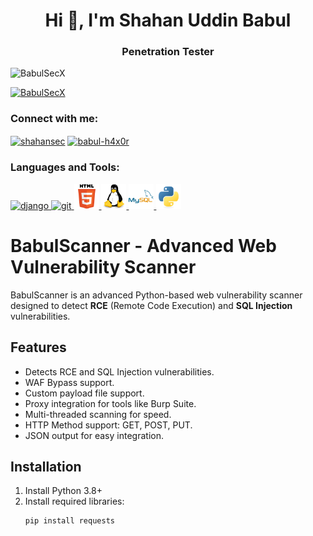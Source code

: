 <h1 align="center">Hi 👋, I'm Shahan Uddin Babul</h1>
<h3 align="center">Penetration Tester</h3>

<p align="left"> <img src="https://komarev.com/ghpvc/?username=BabulSecX&label=Profile%20views&color=0e75b6&style=flat" alt="BabulSecX" /> </p>

<p align="left"> <a href="https://github.com/ryo-ma/github-profile-trophy"><img src="https://github-profile-trophy.vercel.app/?username=BabulSecX" alt="BabulSecX" /></a> </p>

<h3 align="left">Connect with me:</h3>
<p align="left">
<a href="https://linkedin.com/in/shahansec" target="blank"><img align="center" src="https://raw.githubusercontent.com/rahuldkjain/github-profile-readme-generator/master/src/images/icons/Social/linked-in-alt.svg" alt="shahansec" height="30" width="40" /></a>
<a href="https://fb.com/babul-h4x0r" target="blank"><img align="center" src="https://raw.githubusercontent.com/rahuldkjain/github-profile-readme-generator/master/src/images/icons/Social/facebook.svg" alt="babul-h4x0r" height="30" width="40" /></a>
</p>

<h3 align="left">Languages and Tools:</h3>
<p align="left"> <a href="https://www.djangoproject.com/" target="_blank" rel="noreferrer"> <img src="https://cdn.worldvectorlogo.com/logos/django.svg" alt="django" width="40" height="40"/> </a> <a href="https://git-scm.com/" target="_blank" rel="noreferrer"> <img src="https://www.vectorlogo.zone/logos/git-scm/git-scm-icon.svg" alt="git" width="40" height="40"/> </a> <a href="https://www.w3.org/html/" target="_blank" rel="noreferrer"> <img src="https://raw.githubusercontent.com/devicons/devicon/master/icons/html5/html5-original-wordmark.svg" alt="html5" width="40" height="40"/> </a> <a href="https://www.linux.org/" target="_blank" rel="noreferrer"> <img src="https://raw.githubusercontent.com/devicons/devicon/master/icons/linux/linux-original.svg" alt="linux" width="40" height="40"/> </a> <a href="https://www.mysql.com/" target="_blank" rel="noreferrer"> <img src="https://raw.githubusercontent.com/devicons/devicon/master/icons/mysql/mysql-original-wordmark.svg" alt="mysql" width="40" height="40"/> </a> <a href="https://www.python.org" target="_blank" rel="noreferrer"> <img src="https://raw.githubusercontent.com/devicons/devicon/master/icons/python/python-original.svg" alt="python" width="40" height="40"/> </a> </p>



# BabulScanner - Advanced Web Vulnerability Scanner  

BabulScanner is an advanced Python-based web vulnerability scanner designed to detect **RCE** (Remote Code Execution) and **SQL Injection** vulnerabilities.  

## Features  
- Detects RCE and SQL Injection vulnerabilities.  
- WAF Bypass support.  
- Custom payload file support.  
- Proxy integration for tools like Burp Suite.  
- Multi-threaded scanning for speed.  
- HTTP Method support: GET, POST, PUT.  
- JSON output for easy integration.  

## Installation  
1. Install Python 3.8+  
2. Install required libraries:  
   ```bash
   pip install requests
